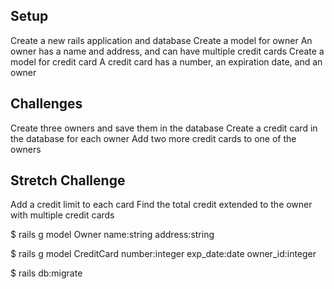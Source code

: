 
## Setup
Create a new rails application and database
Create a model for owner
An owner has a name and address, and can have multiple credit cards
Create a model for credit card
A credit card has a number, an expiration date, and an owner


## Challenges
Create three owners and save them in the database
Create a credit card in the database for each owner
Add two more credit cards to one of the owners


## Stretch Challenge
Add a credit limit to each card
Find the total credit extended to the owner with multiple credit cards





$ rails g model Owner name:string address:string 

$ rails g model CreditCard number:integer exp_date:date owner_id:integer

$ rails db:migrate


